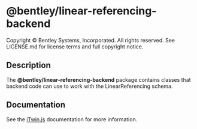 # @bentley/linear-referencing-backend

Copyright © Bentley Systems, Incorporated. All rights reserved. See LICENSE.md for license terms and full copyright notice.

## Description

The **@bentley/linear-referencing-backend** package contains classes that backend code can use to work with the LinearReferencing schema.

## Documentation

See the [iTwin.js](https://www.itwinjs.org) documentation for more information.
